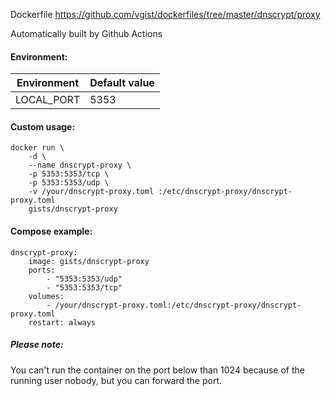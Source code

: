 Dockerfile <https://github.com/vgist/dockerfiles/tree/master/dnscrypt/proxy>

Automatically built by Github Actions

#### Environment:

| Environment   | Default value                                                                   |
|---------------|---------------------------------------------------------------------------------|
| LOCAL_PORT    | 5353                                                                            |

#### Custom usage:

    docker run \
        -d \
        --name dnscrypt-proxy \
        -p 5353:5353/tcp \
        -p 5353:5353/udp \
        -v /your/dnscrypt-proxy.toml :/etc/dnscrypt-proxy/dnscrypt-proxy.toml
        gists/dnscrypt-proxy

#### Compose example:

    dnscrypt-proxy:
        image: gists/dnscrypt-proxy
        ports:
            - "5353:5353/udp"
            - "5353:5353/tcp"
        volumes:
            - /your/dnscrypt-proxy.toml:/etc/dnscrypt-proxy/dnscrypt-proxy.toml
        restart: always

##### Please note:

You can't run the container on the port below than 1024 because of the running user nobody, but you can forward the port.
